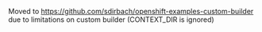 Moved to https://github.com/sdirbach/openshift-examples-custom-builder due to limitations on custom builder (CONTEXT_DIR is ignored)
